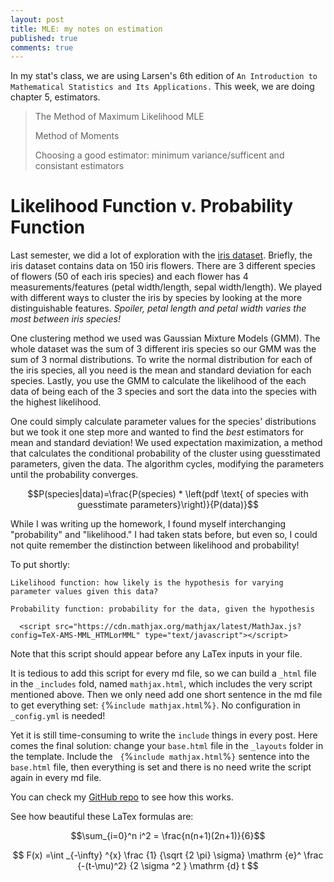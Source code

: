 ```yaml
---
layout: post
title: MLE: my notes on estimation
published: true
comments: true
---
```


In my stat's class, we are using Larsen's 6th edition of `An Introduction to Mathematical Statistics and Its Applications.` This week, we are doing chapter 5, estimators.

> The Method of Maximum Likelihood MLE
> 
> Method of Moments
> 
> Choosing a good estimator: minimum variance/sufficent and consistant estimators

# Likelihood Function v. Probability Function
Last semester, we did a lot of exploration with the [iris dataset](https://www.kaggle.com/datasets/uciml/iris). Briefly, the iris dataset contains data on 150 iris flowers. There are 3 different species of flowers (50 of each iris species) and each flower has 4 measurements/features (petal width/length, sepal width/length). We played with different ways to cluster the iris by species by looking at the more distinguishable features. *Spoiler, petal length and petal width varies the most between iris species!*

One clustering method we used was Gaussian Mixture Models (GMM). The whole dataset was the sum of 3 different iris species so our GMM was the sum of 3 normal distributions. To write the normal distribution for each of the iris species, all you need is the mean and standard deviation for each species. Lastly, you use the GMM to calculate the likelihood of the each data of being each of the 3 species and sort the data into the species with the highest likelihood.

One could simply calculate parameter values for the species' distributions but we took it one step more and wanted to find the *best* estimators for mean and standard deviation! We used expectation maximization, a method that calculates the conditional probability of the cluster using guesstimated parameters, given the data. The algorithm cycles, modifying the parameters until the probability converges.

$$P(species|data)=\frac{P(species) * \left(pdf \text{ of species with guesstimate parameters}\right)}{P(data)}$$

While I was writing up the homework, I found myself interchanging "probability" and "likelihood." I had taken stats before, but even so, I could not quite remember the distinction between likelihood and probability!

To put shortly:

`Likelihood function: how likely is the hypothesis for varying parameter values given this data?`

`Probability function: probability for the data, given the hypothesis`

```
  <script src="https://cdn.mathjax.org/mathjax/latest/MathJax.js?config=TeX-AMS-MML_HTMLorMML" type="text/javascript"></script>
```

Note that this script should appear before any LaTex inputs in your file.

It is tedious to add this script for every md file, so we can build a `_html` file in the `_includes` fold, named `mathjax.html`, 
which includes the very script mentioned above. Then we only need add one short sentence in the md file to get everything set: `{`%` include mathjax.html `%`}`. No configuration in `_config.yml` is needed! 

Yet it is still time-consuming to write the `include` things in every post. Here comes the final solution: change your `base.html` file in the `_layouts` folder in the template. Include the   `{`%` include mathjax.html `%`}` sentence into the `base.html` file, then everything is set and there is no need write the script again in every md file.


You can check my [GitHub repo](https://github.com/xkdog/xkdog.github.io) to see how this works.

See how beautiful these LaTex formulas are:

$$\sum_{i=0}^n i^2 = \frac{n(n+1)(2n+1)}{6}$$


$$ F(x) =\int _{-\infty} ^{x} \frac {1} {\sqrt {2 \pi} \sigma} \mathrm {e}^ \frac {-(t-\mu)^2} {2 \sigma ^2 } \mathrm {d} t $$



